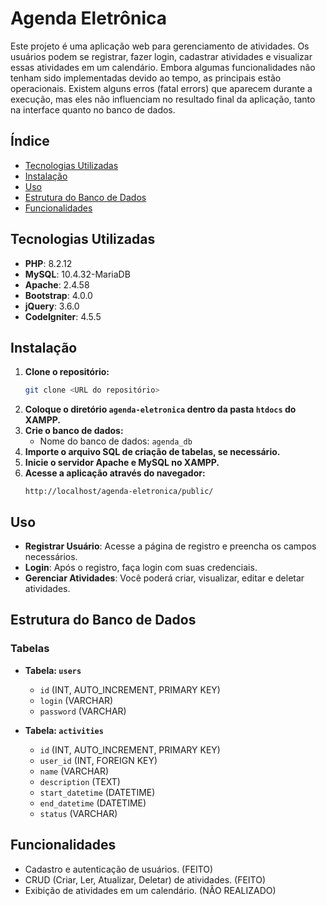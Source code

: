 # Agenda Eletrônica

Este projeto é uma aplicação web para gerenciamento de atividades. Os usuários podem se registrar, fazer login, cadastrar atividades e visualizar essas atividades em um calendário. Embora algumas funcionalidades não tenham sido implementadas devido ao tempo, as principais estão operacionais. Existem alguns erros (fatal errors) que aparecem durante a execução, mas eles não influenciam no resultado final da aplicação, tanto na interface quanto no banco de dados.

## Índice

- [Tecnologias Utilizadas](#tecnologias-utilizadas)
- [Instalação](#instalação)
- [Uso](#uso)
- [Estrutura do Banco de Dados](#estrutura-do-banco-de-dados)
- [Funcionalidades](#funcionalidades)

## Tecnologias Utilizadas
- **PHP**: 8.2.12
- **MySQL**: 10.4.32-MariaDB
- **Apache**: 2.4.58
- **Bootstrap**: 4.0.0
- **jQuery**: 3.6.0
- **CodeIgniter**: 4.5.5

## Instalação

1. **Clone o repositório:**
   ```bash
   git clone <URL do repositório>
   ```
2. **Coloque o diretório `agenda-eletronica` dentro da pasta `htdocs` do XAMPP.**
3. **Crie o banco de dados:**
   - Nome do banco de dados: `agenda_db`
4. **Importe o arquivo SQL de criação de tabelas, se necessário.**
5. **Inicie o servidor Apache e MySQL no XAMPP.**
6. **Acesse a aplicação através do navegador:**
   ```plaintext
   http://localhost/agenda-eletronica/public/
   ```

## Uso

- **Registrar Usuário**: Acesse a página de registro e preencha os campos necessários.
- **Login**: Após o registro, faça login com suas credenciais.
- **Gerenciar Atividades**: Você poderá criar, visualizar, editar e deletar atividades.

## Estrutura do Banco de Dados

### Tabelas

- **Tabela: `users`**
  - `id` (INT, AUTO_INCREMENT, PRIMARY KEY)
  - `login` (VARCHAR)
  - `password` (VARCHAR)

- **Tabela: `activities`**
  - `id` (INT, AUTO_INCREMENT, PRIMARY KEY)
  - `user_id` (INT, FOREIGN KEY)
  - `name` (VARCHAR)
  - `description` (TEXT)
  - `start_datetime` (DATETIME)
  - `end_datetime` (DATETIME)
  - `status` (VARCHAR)

## Funcionalidades

- Cadastro e autenticação de usuários. (FEITO)
- CRUD (Criar, Ler, Atualizar, Deletar) de atividades. (FEITO)
- Exibição de atividades em um calendário. (NÂO REALIZADO)

